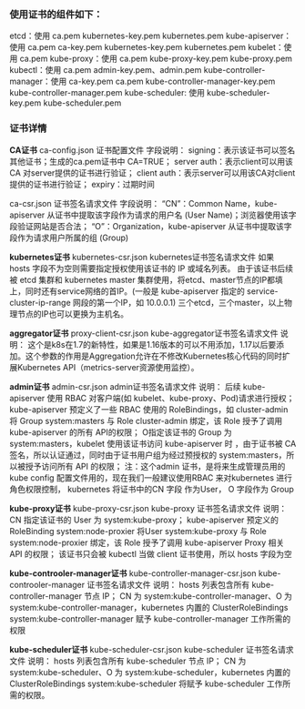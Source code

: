 ### 使用证书的组件如下：
etcd：使用 ca.pem kubernetes-key.pem kubernetes.pem 
kube-apiserver：使用 ca.pem ca-key.pem kubernetes-key.pem kubernetes.pem
kubelet：使用 ca.pem
kube-proxy：使用 ca.pem kube-proxy-key.pem kube-proxy.pem
kubectl：使用 ca.pem admin-key.pem、admin.pem
kube-controller-manager：使用 ca-key.pem ca.pem kube-controller-manager-key.pem kube-controller-manager.pem
kube-scheduler: 使用 kube-scheduler-key.pem kube-scheduler.pem

### 证书详情

**CA证书**
ca-config.json 证书配置文件
字段说明：
signing：表示该证书可以签名其他证书；生成的ca.pem证书中 CA=TRUE；
server auth：表示client可以用该 CA 对server提供的证书进行验证；
client auth：表示server可以用该CA对client提供的证书进行验证；
expiry：过期时间

ca-csr.json 证书签名请求文件
字段说明：
“CN”：Common Name，kube-apiserver 从证书中提取该字段作为请求的用户名 (User Name)；浏览器使用该字段验证网站是否合法；
“O”：Organization，kube-apiserver 从证书中提取该字段作为请求用户所属的组 (Group)

**kubernetes证书**
kubernetes-csr.json kubernetes证书签名请求文件 
如果 hosts 字段不为空则需要指定授权使用该证书的 IP 或域名列表。
由于该证书后续被 etcd 集群和 kubernetes master 集群使用，将etcd、master节点的IP都填上，同时还有service网络的首IP。(一般是 kube-apiserver 指定的 service-cluster-ip-range 网段的第一个IP，如 10.0.0.1)
三个etcd，三个master，以上物理节点的IP也可以更换为主机名。

**aggregator证书**
proxy-client-csr.json kube-aggregator证书签名请求文件 
说明：
这个是k8s在1.7的新特性，如果是1.16版本的可以不用添加，1.17以后要添加。这个参数的作用是Aggregation允许在不修改Kubernetes核心代码的同时扩展Kubernetes API（metrics-server资源使用监控）。

**admin证书**
admin-csr.json admin证书签名请求文件
说明：
后续 kube-apiserver 使用 RBAC 对客户端(如 kubelet、kube-proxy、Pod)请求进行授权；
kube-apiserver 预定义了一些 RBAC 使用的 RoleBindings，如 cluster-admin 将 Group system:masters 与 Role cluster-admin 绑定，该 Role 授予了调用kube-apiserver 的所有 API的权限；
O指定该证书的 Group 为 system:masters，kubelet 使用该证书访问 kube-apiserver 时 ，由于证书被 CA 签名，所以认证通过，同时由于证书用户组为经过预授权的 system:masters，所以被授予访问所有 API 的权限；
注：这个admin 证书，是将来生成管理员用的kube config 配置文件用的，现在我们一般建议使用RBAC 来对kubernetes 进行角色权限控制， kubernetes 将证书中的CN 字段 作为User， O 字段作为 Group

**kube-proxy证书**
kube-proxy-csr.json kube-proxy 证书签名请求文件 
说明：
CN 指定该证书的 User 为 system:kube-proxy；
kube-apiserver 预定义的 RoleBinding system:node-proxier 将User system:kube-proxy 与 Role system:node-proxier 绑定，该 Role 授予了调用 kube-apiserver Proxy 相关 API 的权限；
该证书只会被 kubectl 当做 client 证书使用，所以 hosts 字段为空 

**kube-controoler-manager证书**
kube-controller-manager-csr.json  kube-controoler-manager 证书签名请求文件 
说明：
hosts 列表包含所有 kube-controller-manager 节点 IP；
CN 为 system:kube-controller-manager、O 为 system:kube-controller-manager，kubernetes 内置的 ClusterRoleBindings system:kube-controller-manager 赋予 kube-controller-manager 工作所需的权限

**kube-scheduler证书**
kube-scheduler-csr.json kube-scheduler 证书签名请求文件
说明：
hosts 列表包含所有 kube-scheduler 节点 IP；
CN 为 system:kube-scheduler、O 为 system:kube-scheduler，kubernetes 内置的 ClusterRoleBindings system:kube-scheduler 将赋予 kube-scheduler 工作所需的权限。